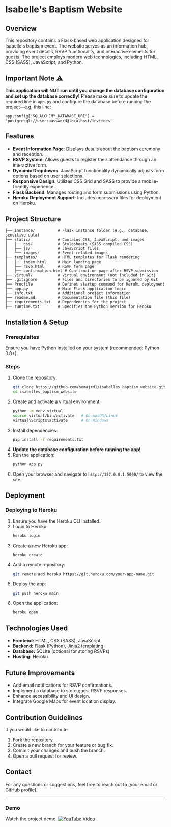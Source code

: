 # Isabelle's Baptism Website

## Overview
This repository contains a Flask-based web application designed for Isabelle's baptism event. The website serves as an information hub, providing event details, RSVP functionality, and interactive elements for guests. The project employs modern web technologies, including HTML, CSS (SASS), JavaScript, and Python.

## Important Note ⚠️
**This application will NOT run until you change the database configuration and set up the database correctly!** Please make sure to update the required line in `app.py` and configure the database before running the project—e.g. this line:
```
app.config["SQLALCHEMY_DATABASE_URI"] = 'postgresql://user:password@localhost/invitees'
```

## Features
- **Event Information Page**: Displays details about the baptism ceremony and reception.
- **RSVP System**: Allows guests to register their attendance through an interactive form.
- **Dynamic Dropdowns**: JavaScript functionality dynamically adjusts form options based on user selections.
- **Responsive Design**: Utilizes CSS Grid and SASS to provide a mobile-friendly experience.
- **Flask Backend**: Manages routing and form submissions using Python.
- **Heroku Deployment Support**: Includes necessary files for deployment on Heroku.

## Project Structure
```
├── instance/          # Flask instance folder (e.g., database, sensitive data)
├── static/            # Contains CSS, JavaScript, and images
│   ├── css/           # Stylesheets (SASS compiled CSS)
│   ├── js/            # JavaScript files
│   └── images/        # Event-related images
├── templates/         # HTML templates for Flask rendering
│   ├── index.html     # Main landing page
│   ├── rsvp.html      # RSVP form page
│   ├── confirmation.html # Confirmation page after RSVP submission
├── virtual/           # Virtual environment (not included in Git)
├── .gitignore         # Files and directories to be ignored by Git
├── Procfile           # Defines startup command for Heroku deployment
├── app.py             # Main Flask application logic
├── info.txt           # Additional project information
├── readme.md          # Documentation file (this file)
├── requirements.txt   # Dependencies for the project
├── runtime.txt        # Specifies the Python version for Heroku
```

## Installation & Setup
### Prerequisites
Ensure you have Python installed on your system (recommended: Python 3.8+).

### Steps
1. Clone the repository:
   ```bash
   git clone https://github.com/semajrd1/isabelles_baptism_website.git
   cd isabelles_baptism_website
   ```
2. Create and activate a virtual environment:
   ```bash
   python -m venv virtual
   source virtual/bin/activate   # On macOS/Linux
   virtual\Scripts\activate      # On Windows
   ```
3. Install dependencies:
   ```bash
   pip install -r requirements.txt
   ```
4. **Update the database configuration before running the app!**
5. Run the application:
   ```bash
   python app.py
   ```
6. Open your browser and navigate to `http://127.0.0.1:5000/` to view the site.

## Deployment
### Deploying to Heroku
1. Ensure you have the Heroku CLI installed.
2. Login to Heroku:
   ```bash
   heroku login
   ```
3. Create a new Heroku app:
   ```bash
   heroku create
   ```
4. Add a remote repository:
   ```bash
   git remote add heroku https://git.heroku.com/your-app-name.git
   ```
5. Deploy the app:
   ```bash
   git push heroku main
   ```
6. Open the application:
   ```bash
   heroku open
   ```

## Technologies Used
- **Frontend:** HTML, CSS (SASS), JavaScript
- **Backend:** Flask (Python), Jinja2 templating
- **Database:** SQLite (optional for storing RSVPs)
- **Hosting:** Heroku

## Future Improvements
- Add email notifications for RSVP confirmations.
- Implement a database to store guest RSVP responses.
- Enhance accessibility and UI design.
- Integrate Google Maps for event location display.

## Contribution Guidelines
If you would like to contribute:
1. Fork the repository.
2. Create a new branch for your feature or bug fix.
3. Commit your changes and push the branch.
4. Open a pull request for review.

## Contact
For any questions or suggestions, feel free to reach out to [your email or GitHub profile].

---
### Demo
Watch the project demo: [![YouTube Video](https://img.shields.io/badge/YouTube-Watch-red?style=for-the-badge&logo=youtube)](https://youtu.be/XqzLDb11Exk)
